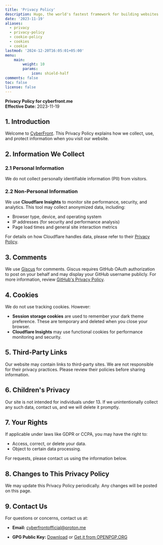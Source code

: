 ```yaml
---
title: 'Privacy Policy'
description: Hugo, the world's fastest framework for building websites
date: '2023-11-19'
aliases:
  - privacy
  - privacy-policy
  - cookie-policy
  - cookies
  - cookie
lastmod: '2024-12-20T16:05:01+05:00'
menu:
    main: 
        weight: 10
        params:
            icon: shield-half
comments: false
toc: false
license: false
---
```


**Privacy Policy for cyberfront.me**  
**Effective Date:** 2023-11-19

## 1. Introduction

Welcome to [CyberFront](/). This Privacy Policy explains how we collect, use, and protect information when you visit our website.

## 2. Information We Collect  

### 2.1 Personal Information  

We do not collect personally identifiable information (PII) from visitors.

### 2.2 Non-Personal Information  

We use **Cloudflare Insights** to monitor site performance, security, and analytics. This tool may collect anonymized data, including:  
- Browser type, device, and operating system  
- IP addresses (for security and performance analysis)  
- Page load times and general site interaction metrics  

For details on how Cloudflare handles data, please refer to their [Privacy Policy](https://www.cloudflare.com/privacypolicy/).

## 3. Comments  

We use [Giscus](https://giscus.app) for comments. Giscus requires GitHub OAuth authorization to post on your behalf and may display your GitHub username publicly. For more information, review [GitHub's Privacy Policy](https://docs.github.com/en/site-policy/privacy-policies).

## 4. Cookies  

We do not use tracking cookies. However:  
- **Session storage cookies** are used to remember your dark theme preference. These are temporary and deleted when you close your browser.  
- **Cloudflare Insights** may use functional cookies for performance monitoring and security.  

## 5. Third-Party Links  

Our website may contain links to third-party sites. We are not responsible for their privacy practices. Please review their policies before sharing information.  

## 6. Children's Privacy  

Our site is not intended for individuals under 13. If we unintentionally collect any such data, contact us, and we will delete it promptly.  

## 7. Your Rights  

If applicable under laws like GDPR or CCPA, you may have the right to:  
- Access, correct, or delete your data.  
- Object to certain data processing.  

For requests, please contact us using the information below.  

## 8. Changes to This Privacy Policy  

We may update this Privacy Policy periodically. Any changes will be posted on this page.  

## 9. Contact Us  

For questions or concerns, contact us at:  
- **Email:** [cyberfrontofficial@proton.me](mailto:cyberfrontofficial@proton.me)

- **GPG Public Key:** [Download](/misc/publickey.asc) or [Get it from OPENPGP.ORG](https://keys.openpgp.org/vks/v1/by-fingerprint/B2A1748F33BAE85E5A9C49C741EBAB900757D730)  
